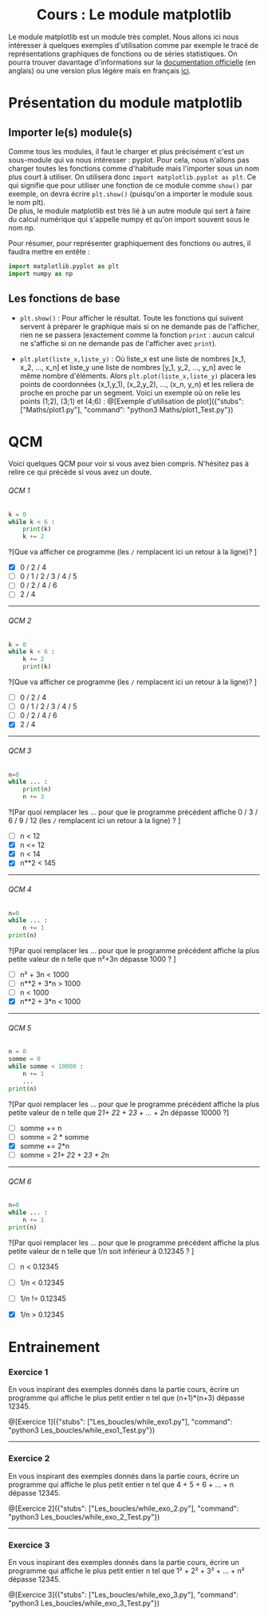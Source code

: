 <h1> <center>Cours : Le module matplotlib</center></h1>

Le module matplotlib est un module très complet. Nous allons ici nous intéresser à quelques exemples d'utilisation comme par exemple le tracé de représentations graphiques de fonctions ou de séries statistiques. On pourra trouver davantage d'informations sur la [documentation officielle](https://matplotlib.org/index.html) (en anglais) ou une version plus légère mais en français [ici](http://chamilo1.grenet.fr/ujf/courses/FAMILIARISATIONAVECPYTHONSUITEANACON/document/Python/matplotlib.pdf).

# Présentation du module matplotlib

## Importer le(s) module(s)

Comme tous les modules, il faut le charger et plus précisément c'est un sous-module qui va nous intéresser : pyplot. Pour cela, nous n'allons pas charger toutes les fonctions comme d'habitude mais l'importer sous un nom plus court à utiliser. On utilisera donc `import matplotlib.pyplot as plt`. Ce qui signifie que pour utiliser une fonction de ce module comme `show()` par exemple, on devra écrire `plt.show()` (puisqu'on a importer le module sous le nom plt).  
De plus, le module matplotlib est très lié à un autre module qui sert à faire du calcul numérique qui s'appelle numpy et qu'on import souvent sous le nom np. 

Pour résumer, pour représenter graphiquement des fonctions ou autres, il faudra mettre en entête :
```python
import matplotlib.pyplot as plt
import numpy as np
```

## Les fonctions de base

+ `plt.show()` : Pour afficher le résultat. Toute les fonctions qui suivent servent à préparer le graphique mais si on ne demande pas de l'afficher, rien ne se passera (exactement comme la fonction `print` : aucun calcul ne s'affiche si on ne demande pas de l'afficher avec `print`).

+ `plt.plot(liste_x,liste_y)` : Où liste_x est une liste de nombres [x_1, x_2, ..., x_n] et liste_y une liste de nombres [y_1, y_2, ..., y_n] avec le même nombre d'éléments. Alors `plt.plot(liste_x,liste_y)` placera les points de coordonnées (x_1,y_1), (x_2,y_2), ..., (x_n, y_n) et les reliera de proche en proche par un segment. Voici un exemple où on relie les points (1;2), (3;1) et (4;6) :
  @[Exemple d'utilisation de plot]({"stubs": ["Maths/plot1.py"], "command": "python3 Maths/plot1_Test.py"})
  


# QCM

Voici quelques QCM pour voir si vous avez bien compris. N'hésitez pas à relire ce qui précède si vous avez un doute.

###### QCM 1
```python
k = 0
while k < 6 :
    print(k)
    k += 2
```  
?[Que va afficher ce programme (les `/` remplacent ici un retour à la ligne)? ]
-[x] 0 / 2 / 4 
-[ ] 0 / 1 / 2 / 3 / 4 / 5 
-[ ] 0 / 2 / 4 / 6
-[ ] 2 / 4 

---

###### QCM 2
```python
k = 0
while k < 6 :
    k += 2
    print(k)
```  
?[Que va afficher ce programme (les `/` remplacent ici un retour à la ligne)? ]
-[ ] 0 / 2 / 4 
-[ ] 0 / 1 / 2 / 3 / 4 / 5 
-[ ] 0 / 2 / 4 / 6
-[x] 2 / 4  

---

###### QCM 3
```python
n=0
while ... :
    print(n)
    n += 3
```  
?[Par quoi remplacer les ... pour que le programme précédent affiche 0 / 3 / 6 / 9 / 12 (les `/` remplacent ici un retour à la ligne) ? ]
-[ ] n < 12
-[x] n <= 12
-[x] n < 14
-[x] n**2 < 145

---

###### QCM 4
```python
n=0
while ... :
    n += 1
print(n)
```  
?[Par quoi remplacer les ... pour que le programme précédent affiche la plus petite valeur de n telle que n²+3n dépasse 1000 ? ]
-[ ] n² + 3n < 1000
-[ ] n**2 + 3*n > 1000
-[ ] n < 1000
-[x] n**2 + 3*n < 1000

---

###### QCM 5
```python 
n = 0
somme = 0
while somme < 10000 :
    n += 1
    ... 
print(n)
``` 
?[Par quoi remplacer les ... pour que le programme précédent affiche la plus petite valeur de n telle que 2*1+ 2*2 + 2*3 + ... + 2*n dépasse 10000 ?]
-[ ] somme += n
-[ ] somme = 2 * somme 
-[x] somme += 2*n
-[ ] somme = 2*1+ 2*2 + 2*3 + 2*n

---

###### QCM 6
```python
n=0
while ... :
    n += 1
print(n)
```  
?[Par quoi remplacer les ... pour que le programme précédent affiche la plus petite valeur de n telle que 1/n soit inférieur à 0.12345 ? ]
-[ ] n < 0.12345
-[ ] 1/n < 0.12345
-[ ] 1/n != 0.12345
-[x] 1/n > 0.12345


# Entrainement 

### Exercice 1

En vous inspirant des exemples donnés dans la partie cours, écrire un programme qui affiche le plus petit entier n tel que (n+1)\*(n+3) dépasse 12345.

@[Exercice 1]({"stubs": ["Les_boucles/while_exo1.py"], "command": "python3 Les_boucles/while_exo1_Test.py"})

---

### Exercice 2

En vous inspirant des exemples donnés dans la partie cours, écrire un programme qui affiche le plus petit entier n tel que 4 + 5 + 6 + ... + n dépasse 12345.

@[Exercice 2]({"stubs": ["Les_boucles/while_exo_2.py"], "command": "python3 Les_boucles/while_exo_2_Test.py"})

---

### Exercice 3

En vous inspirant des exemples donnés dans la partie cours, écrire un programme qui affiche le plus petit entier n tel que 1² + 2² + 3² + ... + n² dépasse 12345.

@[Exercice 3]({"stubs": ["Les_boucles/while_exo_3.py"], "command": "python3 Les_boucles/while_exo_3_Test.py"})

